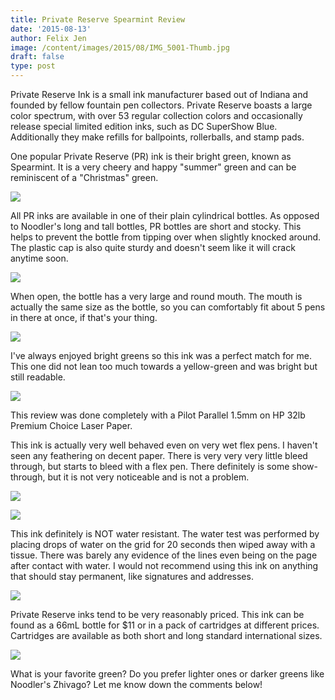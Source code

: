 ```yaml
---
title: Private Reserve Spearmint Review
date: '2015-08-13'
author: Felix Jen
image: /content/images/2015/08/IMG_5001-Thumb.jpg
draft: false
type: post
---
```

Private Reserve Ink is a small ink manufacturer based out of Indiana and founded by fellow fountain pen collectors. Private Reserve boasts a large color spectrum, with over 53 regular collection colors and occasionally release special limited edition inks, such as DC SuperShow Blue. Additionally they make refills for ballpoints, rollerballs, and stamp pads. 

One popular Private Reserve (PR) ink is their bright green, known as Spearmint. It is a very cheery and happy "summer" green and can be reminiscent of a "Christmas" green.

![](/content/images/2015/08/IMG_5099.jpg)

All PR inks are available in one of their plain cylindrical bottles. As opposed to Noodler's long and tall bottles, PR bottles are short and stocky. This helps to prevent the bottle from tipping over when slightly knocked around. The plastic cap is also quite sturdy and doesn't seem like it will crack anytime soon.

![](/content/images/2015/08/IMG_5001-1.jpg)

When open, the bottle has a very large and round mouth. The mouth is actually the same size as the bottle, so you can comfortably fit about 5 pens in there at once, if that's your thing.

![](/content/images/2015/08/IMG_5003.jpg)

I've always enjoyed bright greens so this ink was a perfect match for me. This one did not lean too much towards a yellow-green and was bright but still readable.

![](/content/images/2015/08/IMG_5101.jpg)

This review was done completely with a Pilot Parallel 1.5mm on HP 32lb Premium Choice Laser Paper.

This ink is actually very well behaved even on very wet flex pens. I haven't seen any feathering on decent paper. There is very very very little bleed through, but starts to bleed with a flex pen. There definitely is some show-through, but it is not very noticeable and is not a problem.

![](/content/images/2015/08/IMG_5100.jpg)

![](/content/images/2015/08/IMG_5102.jpg)

This ink definitely is NOT water resistant. The water test was performed by placing drops of water on the grid for 20 seconds then wiped away with a tissue. There was barely any evidence of the lines even being on the page after contact with water. I would not recommend using this ink on anything that should stay permanent, like signatures and addresses.

![](/content/images/2015/08/IMG_5105.jpg)

Private Reserve inks tend to be very reasonably priced. This ink can be found as a 66mL bottle for $11 or in a pack of cartridges at different prices. Cartridges are available as both short and long standard international sizes.

![](/content/images/2015/08/Scan_4.jpg)

What is your favorite green? Do you prefer lighter ones or darker greens like Noodler's Zhivago? Let me know down the comments below!
